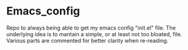 # Emacs_config
Repo to always being able to get my emacs config "init.el" file.
The underlying idea is to mantain a simple, or at least not too bloated, file.
Various parts are commented for better clarity when re-reading.
